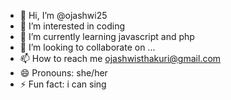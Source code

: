 - 👋 Hi, I’m @ojashwi25
- 👀 I’m interested in coding
- 🌱 I’m currently learning javascript and php
- 💞️ I’m looking to collaborate on ...
- 📫 How to reach me ojashwisthakuri@gmail.com
- 😄 Pronouns: she/her
- ⚡ Fun fact: i can sing

<!---
ojashwi25/ojashwi25 is a ✨ special ✨ repository because its `README.md` (this file) appears on your GitHub profile.
You can click the Preview link to take a look at your changes.
--->
